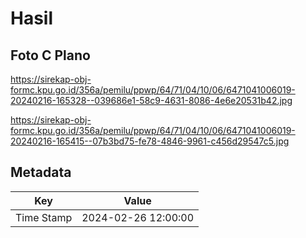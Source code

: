 # Hasil

## Foto C Plano

https://sirekap-obj-formc.kpu.go.id/356a/pemilu/ppwp/64/71/04/10/06/6471041006019-20240216-165328--039686e1-58c9-4631-8086-4e6e20531b42.jpg

https://sirekap-obj-formc.kpu.go.id/356a/pemilu/ppwp/64/71/04/10/06/6471041006019-20240216-165415--07b3bd75-fe78-4846-9961-c456d29547c5.jpg


## Metadata

| Key        | Value               |
| ---------- | ------------------- |
| Time Stamp | 2024-02-26 12:00:00 |



